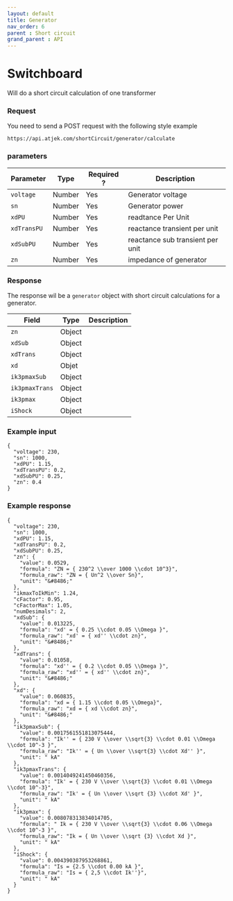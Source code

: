 ```yaml
---
layout: default
title: Generator
nav_order: 6
parent : Short circuit
grand_parent : API
---
```


# Switchboard
Will do a short circuit calculation of one transformer

### Request
You need to send a POST request with the following style example 
```
https://api.atjek.com/shortCircuit/generator/calculate
```

### parameters 

| Parameter              | Type              | Required ? | Description                      |
|------------------------|-------------------|------------|----------------------------------|
| `voltage`              | Number            | Yes        | Generator voltage                |
| `sn`                   | Number            | Yes        | Generator power                  |
| `xdPU`                 | Number            | Yes        | readtance Per Unit               |
| `xdTransPU`            | Number            | Yes        | reactance transient per unit     |
| `xdSubPU`              | Number            | Yes        | reactance sub transient per unit |
| `zn`                   | Number            | Yes        | impedance of generator           |

### Response
The response wil be a `generator` object with short circuit calculations for a generator.

| Field              | Type              | Description  |
|--------------------|-------------------|--------------|
| `zn`               | Object            |              |
| `xdSub`            | Object            |              |
| `xdTrans`          | Object            |              |
| `xd`               | Objet             |              |
| `ik3pmaxSub`       | Object            |              |
| `ik3pmaxTrans`     | Object            |              |
| `ik3pmax`          | Object            |              |
| `iShock`           | Object            |              |

### Example input
```
{
  "voltage": 230,
  "sn": 1000,
  "xdPU": 1.15,
  "xdTransPU": 0.2,
  "xdSubPU": 0.25,
  "zn": 0.4
}
```

### Example response
```
{
  "voltage": 230,
  "sn": 1000,
  "xdPU": 1.15,
  "xdTransPU": 0.2,
  "xdSubPU": 0.25,
  "zn": {
    "value": 0.0529,
    "formula": "ZN = { 230^2 \\over 1000 \\cdot 10^3}",
    "formula_raw": "ZN = { Un^2 \\over Sn}",
    "unit": "&#8486;"
  },
  "ikmaxToIkMin": 1.24,
  "cFactor": 0.95,
  "cFactorMax": 1.05,
  "numDesimals": 2,
  "xdSub": {
    "value": 0.013225,
    "formula": "xd' = { 0.25 \\cdot 0.05 \\Omega }",
    "formula_raw": "xd' = { xd'' \\cdot zn}",
    "unit": "&#8486;"
  },
  "xdTrans": {
    "value": 0.01058,
    "formula": "xd'' = { 0.2 \\cdot 0.05 \\Omega }",
    "formula_raw": "xd'' = { xd'' \\cdot zn}",
    "unit": "&#8486;"
  },
  "xd": {
    "value": 0.060835,
    "formula": "xd = { 1.15 \\cdot 0.05 \\Omega}",
    "formula_raw": "xd = { xd \\cdot zn}",
    "unit": "&#8486;"
  },
  "ik3pmaxSub": {
    "value": 0.0017561551813075444,
    "formula": "Ik'' = { 230 V \\over \\sqrt{3} \\cdot 0.01 \\Omega \\cdot 10^-3 }",
    "formula_raw": "Ik'' = { Un \\over \\sqrt{3} \\cdot Xd'' }",
    "unit": " kA"
  },
  "ik3pmaxTrans": {
    "value": 0.0014049241450460356,
    "formula": "Ik' = { 230 V \\over \\sqrt{3} \\cdot 0.01 \\Omega \\cdot 10^-3}",
    "formula_raw": "Ik' = { Un \\over \\sqrt {3} \\cdot Xd' }",
    "unit": " kA"
  },
  "ik3pmax": {
    "value": 0.008078313834014705,
    "formula": " Ik = { 230 V \\over \\sqrt{3} \\cdot 0.06 \\Omega \\cdot 10^-3 }",
    "formula_raw": "Ik = { Un \\over \\sqrt {3} \\cdot Xd }",
    "unit": " kA"
  },
  "iShock": {
    "value": 0.004390387953268861,
    "formula": "Is = {2.5 \\cdot 0.00 kA }",
    "formula_raw": "Is = { 2,5 \\cdot Ik''}",
    "unit": " kA"
  }
}
```
